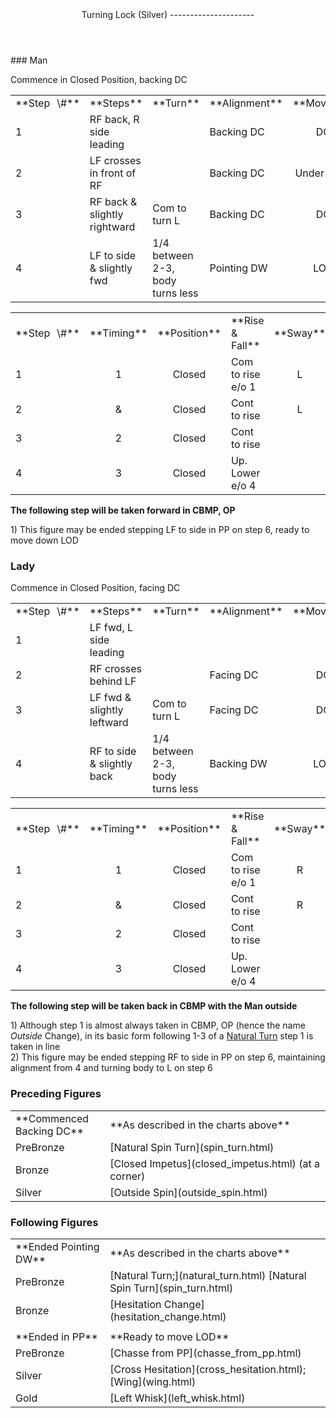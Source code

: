 <header>Turning Lock (Silver)
---------------------

 </header>### Man

Commence in Closed Position, backing DC

 <table class="style1"> <tbody><tr> <td style="width:10%">**Step<span style="color:white">\_</span>\#**</td> <td style="width:38%">**Steps**</td> <td style="width:20%">**Turn**</td> <td style="width:16%">**Alignment**</td> <td style="width:16%;text-align:center">**Moving**</td> </tr> <tr> <td>1</td> <td>RF back, R side leading</td> <td> </td> <td>Backing DC</td> <td style="text-align:center">DC</td> </tr> <tr> <td>2</td> <td>LF crosses in front of RF</td> <td> </td> <td>Backing DC</td> <td style="text-align:center">Under Body</td> </tr> <tr> <td>3</td> <td>RF back &amp; slightly rightward</td> <td>Com to turn L</td> <td>Backing DC</td> <td style="text-align:center">DC</td> </tr> <tr> <td>4</td> <td>LF to side &amp; slightly fwd</td> <td>1/4 between 2-3, body turns less</td> <td>Pointing DW</td> <td style="text-align:center">LOD</td> </tr> </tbody></table>

 <table class="style1"> <tbody><tr> <td style="width:10%">**Step<span style="color:white">\_</span>\#**</td> <td style="width:10%;text-align:center">**Timing**</td> <td style="width:20%;text-align:center">**Position**</td> <td style="width:40%">**Rise &amp; Fall**</td> <td style="width:10%;text-align:center">**Sway**</td> <td style="width:10%;text-align:right">**Footwork**</td> </tr> <tr> <td>1</td> <td style="text-align:center">1</td> <td style="text-align:center">Closed</td> <td>Com to rise e/o 1</td> <td style="text-align:center">L</td> <td style="text-align:right">T</td> </tr> <tr> <td>2 </td> <td style="text-align:center">&amp;</td> <td style="text-align:center">Closed</td> <td>Cont to rise</td> <td style="text-align:center">L</td> <td style="text-align:right">T</td> </tr> <tr> <td>3</td> <td style="text-align:center">2</td> <td style="text-align:center">Closed</td> <td>Cont to rise</td> <td style="text-align:center"></td> <td style="text-align:right">T</td> </tr> <tr> <td>4</td> <td style="text-align:center">3</td> <td style="text-align:center">Closed</td> <td>Up. Lower e/o 4</td> <td style="text-align:center"></td> <td style="text-align:right">TH</td> </tr> </tbody></table>

**The following step will be taken forward in CBMP, OP**

1\) This figure may be ended stepping LF to side in PP on step 6, ready to move down LOD

### Lady

Commence in Closed Position, facing DC

 <table class="style1"> <tbody><tr> <td style="width:10%">**Step<span style="color:white">\_</span>\#**</td> <td style="width:38%">**Steps**</td> <td style="width:20%">**Turn**</td> <td style="width:16%">**Alignment**</td> <td style="width:16%;text-align:center">**Moving**</td> </tr> <tr> <td>1</td> <td>LF fwd, L side leading</td> <td> </td> <td> </td> <td style="text-align:center"> </td> </tr> <tr> <td>2</td> <td>RF crosses behind LF</td> <td> </td> <td>Facing DC</td> <td style="text-align:center">DC</td> </tr> <tr> <td>3</td> <td>LF fwd &amp; slightly leftward</td> <td>Com to turn L</td> <td>Facing DC</td> <td style="text-align:center">DC</td> </tr> <tr> <td>4</td> <td>RF to side &amp; slightly back</td> <td>1/4 between 2-3, body turns less</td> <td>Backing DW</td> <td style="text-align:center">LOD</td> </tr> </tbody></table>

 <table class="style1"> <tbody><tr> <td style="width:10%">**Step<span style="color:white">\_</span>\#**</td> <td style="width:10%;text-align:center">**Timing**</td> <td style="width:20%;text-align:center">**Position**</td> <td style="width:40%">**Rise &amp; Fall**</td> <td style="width:10%;text-align:center">**Sway**</td> <td style="width:10%;text-align:right">**Footwork**</td> </tr> <tr> <td>1</td> <td style="text-align:center">1</td> <td style="text-align:center">Closed</td> <td>Com to rise e/o 1</td> <td style="text-align:center">R</td> <td style="text-align:right">T</td> </tr> <tr> <td>2 </td> <td style="text-align:center">&amp;</td> <td style="text-align:center">Closed</td> <td>Cont to rise</td> <td style="text-align:center">R</td> <td style="text-align:right">T</td> </tr> <tr> <td>3</td> <td style="text-align:center">2</td> <td style="text-align:center">Closed</td> <td>Cont to rise</td> <td style="text-align:center"></td> <td style="text-align:right">T</td> </tr> <tr> <td>4</td> <td style="text-align:center">3</td> <td style="text-align:center">Closed</td> <td>Up. Lower e/o 4</td> <td style="text-align:center"></td> <td style="text-align:right">TH</td> </tr> </tbody></table>

**The following step will be taken back in CBMP with the Man outside**

1\) Although step 1 is almost always taken in CBMP, OP (hence the name *Outside* Change), in its basic form following 1-3 of a [Natural Turn](natural_turn.html) step 1 is taken in line  
 2) This figure may be ended stepping RF to side in PP on step 6, maintaining alignment from 4 and turning body to L on step 6

### Preceding Figures

 <table> <tbody><tr> <td style="width:30%">**Commenced Backing DC**</td> <td>**As described in the charts above**</td> </tr> <tr> <td>PreBronze</td> <td> [Natural Spin Turn](spin_turn.html) </td> </tr> <tr> <td>Bronze</td> <td> [Closed Impetus](closed_impetus.html) (at a corner) </td> </tr> <tr> <td>Silver</td> <td> [Outside Spin](outside_spin.html) </td> </tr> </tbody></table>

### Following Figures

 <table> <tbody><tr> <td>**Ended Pointing DW**</td> <td>**As described in the charts above**</td> </tr> <tr> <td style="width:30%">PreBronze</td> <td> [Natural Turn;](natural_turn.html) [Natural Spin Turn](spin_turn.html) </td> </tr> <tr> <td>Bronze</td> <td> [Hesitation Change](hesitation_change.html) </td> </tr> <tr> <td> </td> <td> </td> </tr> <tr> <td>**Ended in PP**</td> <td>**Ready to move LOD**</td> </tr> <tr> <td style="width:30%">PreBronze</td> <td> [Chasse from PP](chasse_from_pp.html) </td> </tr> <tr> <td>Silver</td> <td> [Cross Hesitation](cross_hesitation.html); [Wing](wing.html) </td> </tr> <tr> <td>Gold</td> <td> [Left Whisk](left_whisk.html) </td> </tr> </tbody></table>